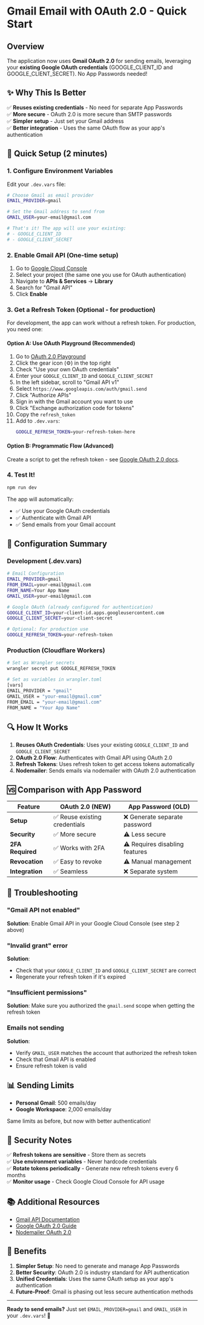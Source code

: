 # Gmail Email with OAuth 2.0 - Quick Start

## Overview

The application now uses **Gmail OAuth 2.0** for sending emails, leveraging your **existing Google OAuth credentials** (GOOGLE_CLIENT_ID and GOOGLE_CLIENT_SECRET). No App Passwords needed!

## ✨ Why This Is Better

✅ **Reuses existing credentials** - No need for separate App Passwords  
✅ **More secure** - OAuth 2.0 is more secure than SMTP passwords  
✅ **Simpler setup** - Just set your Gmail address  
✅ **Better integration** - Uses the same OAuth flow as your app's authentication  

## 🚀 Quick Setup (2 minutes)

### 1. Configure Environment Variables

Edit your `.dev.vars` file:

```bash
# Choose Gmail as email provider
EMAIL_PROVIDER=gmail

# Set the Gmail address to send from
GMAIL_USER=your-email@gmail.com

# That's it! The app will use your existing:
# - GOOGLE_CLIENT_ID
# - GOOGLE_CLIENT_SECRET
```

### 2. Enable Gmail API (One-time setup)

1. Go to [Google Cloud Console](https://console.cloud.google.com/)
2. Select your project (the same one you use for OAuth authentication)
3. Navigate to **APIs & Services** → **Library**
4. Search for "Gmail API"
5. Click **Enable**

### 3. Get a Refresh Token (Optional - for production)

For development, the app can work without a refresh token. For production, you need one:

#### Option A: Use OAuth Playground (Recommended)

1. Go to [OAuth 2.0 Playground](https://developers.google.com/oauthplayground/)
2. Click the gear icon (⚙️) in the top right
3. Check "Use your own OAuth credentials"
4. Enter your `GOOGLE_CLIENT_ID` and `GOOGLE_CLIENT_SECRET`
5. In the left sidebar, scroll to "Gmail API v1"
6. Select `https://www.googleapis.com/auth/gmail.send`
7. Click "Authorize APIs"
8. Sign in with the Gmail account you want to use
9. Click "Exchange authorization code for tokens"
10. Copy the `refresh_token`
11. Add to `.dev.vars`:
    ```bash
    GOOGLE_REFRESH_TOKEN=your-refresh-token-here
    ```

#### Option B: Programmatic Flow (Advanced)

Create a script to get the refresh token - see [Google OAuth 2.0 docs](https://developers.google.com/identity/protocols/oauth2/web-server#offline).

### 4. Test It!

```bash
npm run dev
```

The app will automatically:
- ✅ Use your Google OAuth credentials
- ✅ Authenticate with Gmail API
- ✅ Send emails from your Gmail account

## 📧 Configuration Summary

### Development (.dev.vars)

```bash
# Email Configuration
EMAIL_PROVIDER=gmail
FROM_EMAIL=your-email@gmail.com
FROM_NAME=Your App Name
GMAIL_USER=your-email@gmail.com

# Google OAuth (already configured for authentication)
GOOGLE_CLIENT_ID=your-client-id.apps.googleusercontent.com
GOOGLE_CLIENT_SECRET=your-client-secret

# Optional: For production use
GOOGLE_REFRESH_TOKEN=your-refresh-token
```

### Production (Cloudflare Workers)

```bash
# Set as Wrangler secrets
wrangler secret put GOOGLE_REFRESH_TOKEN

# Set as variables in wrangler.toml
[vars]
EMAIL_PROVIDER = "gmail"
GMAIL_USER = "your-email@gmail.com"
FROM_EMAIL = "your-email@gmail.com"
FROM_NAME = "Your App Name"
```

## 🔍 How It Works

1. **Reuses OAuth Credentials**: Uses your existing `GOOGLE_CLIENT_ID` and `GOOGLE_CLIENT_SECRET`
2. **OAuth 2.0 Flow**: Authenticates with Gmail API using OAuth 2.0
3. **Refresh Tokens**: Uses refresh token to get access tokens automatically
4. **Nodemailer**: Sends emails via nodemailer with OAuth 2.0 authentication

## 🆚 Comparison with App Password

| Feature | OAuth 2.0 (NEW) | App Password (OLD) |
|---------|-----------------|---------------------|
| **Setup** | ✅ Reuse existing credentials | ❌ Generate separate password |
| **Security** | ✅ More secure | ⚠️ Less secure |
| **2FA Required** | ✅ Works with 2FA | ⚠️ Requires disabling features |
| **Revocation** | ✅ Easy to revoke | ⚠️ Manual management |
| **Integration** | ✅ Seamless | ❌ Separate system |

## 🐛 Troubleshooting

### "Gmail API not enabled"
**Solution**: Enable Gmail API in your Google Cloud Console (see step 2 above)

### "Invalid grant" error
**Solution**: 
- Check that your `GOOGLE_CLIENT_ID` and `GOOGLE_CLIENT_SECRET` are correct
- Regenerate your refresh token if it's expired

### "Insufficient permissions"
**Solution**: Make sure you authorized the `gmail.send` scope when getting the refresh token

### Emails not sending
**Solution**:
- Verify `GMAIL_USER` matches the account that authorized the refresh token
- Check that Gmail API is enabled
- Ensure refresh token is valid

## 📊 Sending Limits

- **Personal Gmail**: 500 emails/day
- **Google Workspace**: 2,000 emails/day

Same limits as before, but now with better authentication!

## 🔐 Security Notes

✅ **Refresh tokens are sensitive** - Store them as secrets  
✅ **Use environment variables** - Never hardcode credentials  
✅ **Rotate tokens periodically** - Generate new refresh tokens every 6 months  
✅ **Monitor usage** - Check Google Cloud Console for API usage  

## 📚 Additional Resources

- [Gmail API Documentation](https://developers.google.com/gmail/api)
- [Google OAuth 2.0 Guide](https://developers.google.com/identity/protocols/oauth2)
- [Nodemailer OAuth 2.0](https://nodemailer.com/smtp/oauth2/)

## 🎉 Benefits

1. **Simpler Setup**: No need to generate and manage App Passwords
2. **Better Security**: OAuth 2.0 is industry standard for API authentication
3. **Unified Credentials**: Uses the same OAuth setup as your app's authentication
4. **Future-Proof**: Gmail is phasing out less secure authentication methods

---

**Ready to send emails?** Just set `EMAIL_PROVIDER=gmail` and `GMAIL_USER` in your `.dev.vars`! 🚀
